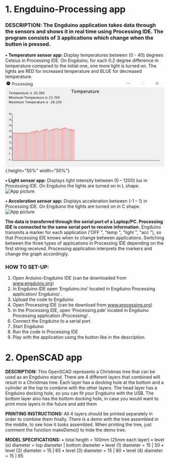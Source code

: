 # 1. Engduino-Processing app

### **DESCRIPTION:** The Engduino application takes data through the sensors and shows it in real time using Processing IDE. The program consists of 3 applications which change when the button is pressed.

**• Temperature sensor app:** Display temperatures between (0 - 40) degrees Celsius in Processing IDE. On Engduino, for each 0.2 degree difference in temperature compared to the initial one, one more light is turned on. The lights are RED for increased temperature and BLUE for decreased temperature.
![test image size](/Screenshots/Temperature.jpg){:height="50%" width="50%"}


**• Light sensor app:** Displays light intensity between (0 – 1200) lux in Processing IDE. On Engduino the lights are turned on in L shape.
![App picture](https://github.com/margiki/Engduino-Processing-application/blob/master/Screenshots/Light%20Intensity.jpg)


**• Acceleration sensor app:** Displays acceleration between (-1 – 1) in Processing IDE. On Engduino the lights are turned on in C shape.
![App picture](https://github.com/margiki/Engduino-Processing-application/blob/master/Screenshots/Acceleration.jpg)


**The data is transferred through the serial port of a Laptop/PC. Processing IDE is connected to the same serial port to receive information.** Engduino transmits a marker for each application ('OFF ", "temp ", "light ", "acc "), so that Processing IDE knows when to change between applications. Switching between the three types of applications in Processing IDE depending on the first string received. Processing application interprets the markers and change the graph accordingly.

### **HOW TO SET-UP:**
1. Open Arduino-Engduino IDE (can be downloaded from www.engduino.org)
2. In Engduino IDE open ‘Engduino.ino’ located in Engduino Processing application/ Engduino/ .
3. Upload the code to Engduino
4. Open Processing IDE (can be download from www.processing.org)
5. In the Processing IDE, open ‘Processing.pde’ located in Engduino Processing application /Processing/ .
6. Connect the Engduino to a serial port
7. Start Engduino
8. Run the code in Processing IDE
9. Play with the application using the button like in the description.

# 2. OpenSCAD app

**DESCRIPTION:** This OpenSCAD represents a Christmas tree that can be used as an Engduino stand. There are 4 different layers that combined will result in a Christmas tree. Each layer has a docking hole at the bottom and a cylinder at the top to combine with the other layers. The head layer has a Engduino docking hole, so you can fit your Engduino with the USB. The bottom layer also has the bottom docking hole, in case you would want to print more layers in the future and add them

**PRINTING INSTRUCTIONS:** All 4 layers should be printed separately in order to combine them finally. There is a demo with the tree assembled in the middle, to see how it looks assembled. When printing the tree, just comment the function makeDemo() to hide the demo tree.

**MODEL SPECIFICATIONS:**
• total heigth = 100mm (25mm each layer)
• level (x) diameter = top diameter | bottom diameter
• level (1) diameter = 15 | 50
• level (2) diameter = 15 | 65
• level (3) diameter = 15 | 80
• level (4) diameter = 15 | 95


